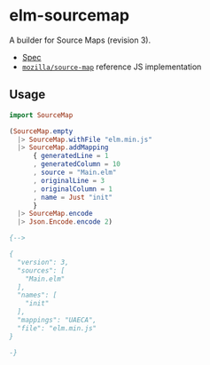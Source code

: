 # elm-sourcemap

A builder for Source Maps (revision 3).

* [Spec](https://docs.google.com/document/d/1U1RGAehQwRypUTovF1KRlpiOFze0b-_2gc6fAH0KY0k/edit)
* [`mozilla/source-map`](https://github.com/mozilla/source-map) reference JS implementation

## Usage

```elm
import SourceMap

(SourceMap.empty
  |> SourceMap.withFile "elm.min.js"
  |> SourceMap.addMapping
      { generatedLine = 1
      , generatedColumn = 10
      , source = "Main.elm"
      , originalLine = 3
      , originalColumn = 1
      , name = Just "init"
      }
  |> SourceMap.encode
  |> Json.Encode.encode 2)

{-->

{
  "version": 3,
  "sources": [
    "Main.elm"
  ],
  "names": [
    "init"
  ],
  "mappings": "UAECA",
  "file": "elm.min.js"
}

-}
```
